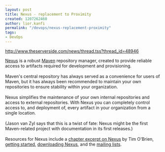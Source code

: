 ```yaml
---
layout: post
title: Nexus - replacement to Proximity
created: 1207262460
author: lior.kanfi
permalink: "/devops/nexus-replacement-proximity"
tags:
- DevOps
---
```

<p><span id="thmr_42" class="thmr_call"><span id="thmr_6" class="thmr_call"><a href="http://www.theserverside.com/news/thread.tss?thread_id=48946">http://www.theserverside.com/news/thread.tss?thread_id=48946 </a><br /> <p><a href="http://nexus.sonatype.org/">Nexus</a> is a robust <a href="http://maven.apache.org/">Maven</a> repository manager, created to provide reliable access to artifacts required for development and provisioning. <br /> <br /> Maven's central repository has always served as a convenience for users of Maven, but it has always been recommended to maintain your own repositories to ensure stability within your organization. <br /> <br /> Nexus simplifies the maintenance of your own internal repositories and access to external repositories. With Nexus you can completely control access to, and deployment of, every artifact in your organization from a single location.<br /> <br /> (Jason van Zyl says that this is a twist of fate: Nexus might be the first Maven-related project with documentation in its first releases.)<br /> <br /> Resources for Nexus include a <a href="http://www.sonatype.com/book/reference/repository-manager.html">chapter excerpt on Nexus</a> by Tim O'Brien, <a href="http://nexus.sonatype.org/getting-started.html">getting started</a>, <a href="http://nexus.sonatype.org/download.html">downloading Nexus</a>, and the <a href="http://nexus.sonatype.org/mailing-lists.html">mailing lists</a>.</p></span></span></p>
